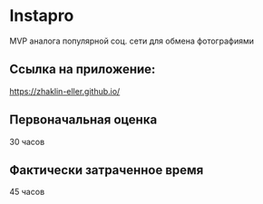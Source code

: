 # Instapro

MVP аналога популярной соц. сети для обмена фотографиями

## Ссылка на приложение:

https://zhaklin-eller.github.io/

## Первоначальная оценка

30 часов

## Фактически затраченное время

45 часов
